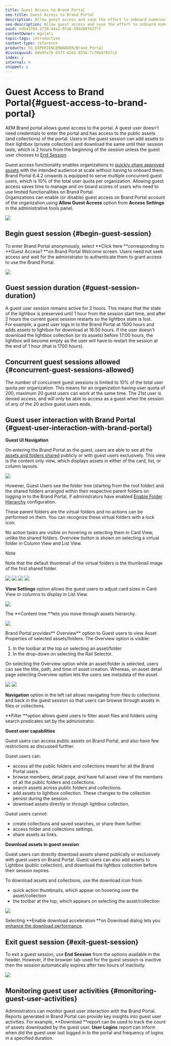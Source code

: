 ```yaml
---
title: Guest Access to Brand Portal
seo-title: Guest Access to Brand Portal
description: Allow guest access and save the effort to onboard numerous users who do not need to be authenticated.
seo-description: Allow guest access and save the effort to onboard numerous users who do not need to be authenticated.
uuid: edb4378d-1710-44a2-97a6-594d99f62fff
contentOwner: mgulati
topic-tags: introduction
content-type: reference
products: SG_EXPERIENCEMANAGER/Brand_Portal
discoiquuid: b9e9fe7b-0373-42d1-851b-7c76b47657c2
index: y
internal: n
snippet: y
---
```


# Guest Access to Brand Portal{#guest-access-to-brand-portal}

AEM Brand portal allows guest access to the portal. A guest user doesn't need credentials to enter the portal and has access to the public assets (and collections) of the portal. Users in the guest session can add assets to their lightbox (private collection) and download the same until their session lasts, which is 2 hours from the beginning of the session unless the guest user chooses to [End Session](../using/guest-access.md#main-pars-header).

Guest access functionality enables organizations to [quickly share approved assets](../using/brand-portal-sharing-folders.md#how-to-share-folders) with the intended audience at scale without having to onboard them. Brand Portal 6.4.2 onwards is equipped to serve multiple concurrent guest users, which is 10% of the total user quota per organization. Allowing guest access saves time to manage and on-board scores of users who need to use limited functionalities on Brand Portal.  
Organizations can enable (or disable) guest access on Brand Portal account of the organization using **Allow Guest Access** option from **Access Settings** in the administrative tools panel.

<!--
Comment Type: annotation
Last Modified By: mgulati
Last Modified Date: 2018-08-17T10:42:59.879-0400
Removed the first para: "AEM Assets Brand Portal allows public users to enter the portal anonymously and have restricted access to the allowed public resources as guests. Organization users with guest role need not seek access and authentication from administrators."
-->

![](assets/enable-guest-access.png) 

## Begin guest session {#begin-guest-session}

To enter Brand Portal anonymously, select **Click here **corresponding to **Guest Access? **on Brand Portal Welcome screen. Users need not seek access and wait for the administrator to authenticate them to grant access to use the Brand Portal.

![](assets/bp-login-screen.png) 

## Guest session duration {#guest-session-duration}

A guest user session remains active for 2 hours. This means that the state of the lightbox is preserved until 1 hour from the session start time, and after 2 hours the current guest session restarts so the lightbox state is lost.  
For example, a guest user logs in to the Brand Portal at 1500 hours and adds assets to lightbox for download at 16:50 hours. If the user doesn't download the lightbox collection (or its assets) before 17:00 hours, the lightbox will become empty as the user will have to restart the session at the end of 1 hour (that is 1700 hours).

## Concurrent guest sessions allowed {#concurrent-guest-sessions-allowed}

The number of concurrent guest sessions is limited to 10% of the total user quota per organization. This means for an organization having user quota of 200, maximum 20 guest users can work at the same time. The 21st user is denied access, and will only be able to access as a guest when the session of any of the 20 active guest users ends.

## Guest user interaction with Brand Portal {#guest-user-interaction-with-brand-portal}

**Guest UI Navigation**

On entering the Brand Portal as the guest, users are able to see all the [assets and folders shared](../using/brand-portal-sharing-folders.md#sharefolders) publicly or with guest users exclusively. This view is the content only view, which displays assets in either of the card, list, or column layouts.

![](assets/disabled-folder-hierarchy1.png)

However, Guest Users see the folder tree (starting from the root folder) and the shared folders arranged within their respective parent folders on logging in to the Brand Portal, if administrators have enabled [Enable Folder Hierarchy](../using/brand-portal-general-configuration.md#main-pars-header-1621071021) configuration.

These parent folders are the virtual folders and no actions can be performed on them. You can recognize these virtual folders with a lock icon.

No action tasks are visible on hovering or selecting them in Card View, unlike the shared folders. Overview button is shown on selecting a virtual folder in Column View and List View.

>[!NOTE]
>
>Note that the default thumbnail of the virtual folders is the thumbnail image of the first shared folder.

![](assets/enabled-hierarchy1.png) ![](assets/hierarchy1-nonadmin.png) ![](assets/hierarchy-nonadmin.png) ![](assets/hierarchy2-nonadmin.png)

**View Settings** option allows the guest users to adjust card sizes in Card View or columns to display in List View.

![](assets/nav-guest-user.png)

The **Content tree **lets you move through assets hierarchy.

![](assets/guest-login-ui.png)

Brand Portal provides** Overview** option to Guest users to view Asset Properties of selected assets/folders. The Overview option is visible:

1. In the toolbar at the top on selecting an asset/folder.
1. In the drop-down on selecting the Rail Selector.

On selecting the Overview option while an asset/folder is selected, users can see the title, path, and time of asset creation. Whereas, on asset detail page selecting Overview option lets the users see metadata of the asset.

![](assets/overview-option-1.png) ![](assets/overview-rail-selector-1.png)

**Navigation** option in the left rail allows navigating from files to collections and back in the guest session so that users can browse through assets in files or collections.

**Filter **option allows guest users to filter asset files and folders using search predicates set by the administrator.

**Guest user capabilities**

Guest users can access public assets on Brand Portal, and also have few restrictions as discussed further.

Guest users can:

* access all the public folders and collections meant for all the Brand Portal users.
* browse members, detail page, and have full asset view of the members of all the public folders and collections.
* search assets across public folders and collections.
* add assets to lightbox collection. These changes to the collection persist during the session.
* download assets directly or through lightbox collection.

Guest users cannot:

* create collections and saved searches, or share them further.
* access folder and collections settings.
* share assets as links.

**Download assets in guest session**

Guest users can directly download assets shared publically or exclusively with guest users on Brand Portal. Guest users can also add assets to Lightbox (public collection), and download the lightbox collection before their session expires.

To download assets and collections, use the download icon from:

* quick action thumbnails, which appear on hovering over the asset/collection
* the toolbar at the top, which appears on selecting the asset/collection

![](assets/download-on-guest.png)

Selecting **Enable download acceleration **on Download dialog lets you [enhance the download performance](../using/accelerated-download.md).

## Exit guest session {#exit-guest-session}

To exit a guest session, use **End Session** from the options available in the header. However, if the browser tab-used for the guest session-is inactive then the session automatically expires after two hours of inactivity.

![](assets/end-guest-session.png) 

## Monitoring guest user activities {#monitoring-guest-user-activities}

Administrators can monitor guest user interaction with the Brand Portal. Reports generated in Brand Portal can provide key insights into guest user activities. For example, **Download **report can be used to track the count of assets downloaded by the guest user. **User Logins** report can inform when did the guest user last logged in to the portal and frequency of logins in a specified duration.
